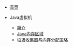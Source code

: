 * [首页](/?id=Welcome)

* Java虚拟机
  * [简介](/modules/java/jvm/index.md)
  * [Java内存区域](/modules/java/jvm/Java内存区域.md)
  * [垃圾收集器与内存分配策略](/modules/java/jvm/垃圾收集器与内存分配策略.md)